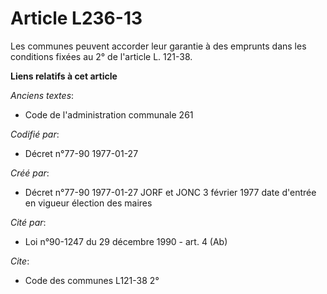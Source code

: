# Article L236-13

Les communes peuvent accorder leur garantie à des emprunts dans les conditions fixées au 2° de l'article L. 121-38.

**Liens relatifs à cet article**

_Anciens textes_:

  - Code de l'administration communale 261

_Codifié par_:

  - Décret n°77-90 1977-01-27

_Créé par_:

  - Décret n°77-90 1977-01-27 JORF et JONC 3 février 1977 date d'entrée en vigueur élection des maires

_Cité par_:

  - Loi n°90-1247 du 29 décembre 1990 - art. 4 (Ab)

_Cite_:

  - Code des communes L121-38 2°

